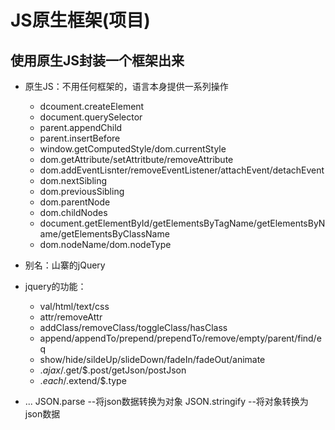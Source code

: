 # JS原生框架(项目)
## 使用原生JS封装一个框架出来
+ 原生JS：不用任何框架的，语言本身提供一系列操作
    - dcoument.createElement
    - document.querySelector
    - parent.appendChild
    - parent.insertBefore
    - window.getComputedStyle/dom.currentStyle
    - dom.getAttribute/setAttritbute/removeAttribute
    - dom.addEventLisnter/removeEventListener/attachEvent/detachEvent
    - dom.nextSibling
    - dom.previousSibling
    - dom.parentNode
    - dom.childNodes
    - document.getElementById/getElementsByTagName/getElementsByName/getElementsByClassName
    - dom.nodeName/dom.nodeType

+ 别名：山寨的jQuery

+ jquery的功能：
    - val/html/text/css
    - attr/removeAttr
    - addClass/removeClass/toggleClass/hasClass
    - append/appendTo/prepend/prependTo/remove/empty/parent/find/eq
    - show/hide/sildeUp/slideDown/fadeIn/fadeOut/animate
    - $.ajax/$.get/$.post/getJson/postJson
    - $.each/$.extend/$.type

+ ...
JSON.parse  --将json数据转换为对象
JSON.stringify   --将对象转换为json数据



